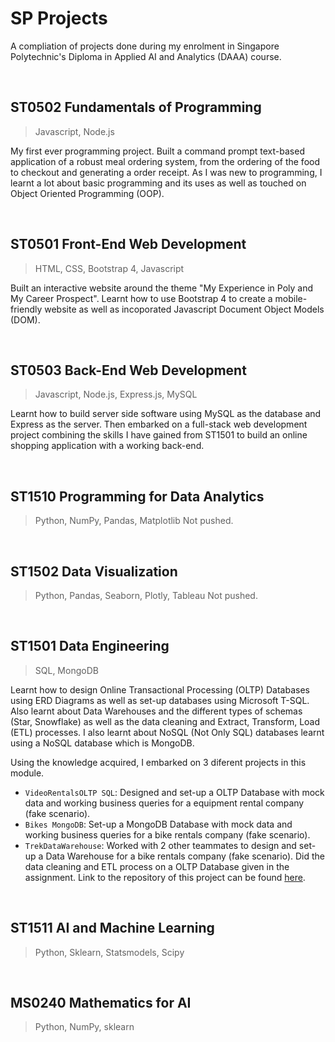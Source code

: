 # SP Projects
A compliation of projects done during my enrolment in Singapore Polytechnic's Diploma in Applied AI and Analytics (DAAA) course.

<br>

## ST0502 Fundamentals of Programming
> Javascript, Node.js

My first ever programming project. Built a command prompt text-based application of a robust meal ordering system, from the ordering of the food to checkout and generating a order receipt. As I was new to programming, I learnt a lot about basic programming and its uses as well as touched on Object Oriented Programming (OOP).

<br>

## ST0501 Front-End Web Development
> HTML, CSS, Bootstrap 4, Javascript

Built an interactive website around the theme "My Experience in Poly and My Career Prospect". Learnt how to use Bootstrap 4 to create a mobile-friendly website as well as incoporated Javascript Document Object Models (DOM).

<br>

## ST0503 Back-End Web Development
> Javascript, Node.js, Express.js, MySQL

Learnt how to build server side software using MySQL as the database and Express as the server. Then embarked on a full-stack web development project combining the skills I have gained from ST1501 to build an online shopping application with a working back-end.

<br>

## ST1510 Programming for Data Analytics
> Python, NumPy, Pandas, Matplotlib
Not pushed.

<br>

## ST1502 Data Visualization
> Python, Pandas, Seaborn, Plotly, Tableau
Not pushed.

<br>

## ST1501 Data Engineering
> SQL, MongoDB

Learnt how to design Online Transactional Processing (OLTP) Databases using ERD Diagrams as well as set-up databases using Microsoft T-SQL. Also learnt about Data Warehouses and the different types of schemas (Star, Snowflake) as well as the data cleaning and Extract, Transform, Load (ETL) processes. I also learnt about NoSQL (Not Only SQL) databases learnt using a NoSQL database which is MongoDB.

Using the knowledge acquired, I embarked on 3 diferent projects in this module.
* ```VideoRentalsOLTP SQL```: Designed and set-up a OLTP Database with mock data and working business queries for a equipment rental company (fake scenario).
* ```Bikes MongoDB```: Set-up a MongoDB Database with mock data and working business queries for a bike rentals company (fake scenario).
* ```TrekDataWarehouse```: Worked with 2 other teammates to design and set-up a Data Warehouse for a bike rentals company (fake scenario). Did the data cleaning and ETL process on a OLTP Database given in the assignment. Link to the repository of this project can be found [here](https://github.com/JoelPoah/TrekDataWarehouse).

<br>

## ST1511 AI and Machine Learning
> Python, Sklearn, Statsmodels, Scipy

<br>

## MS0240 Mathematics for AI
> Python, NumPy, sklearn
